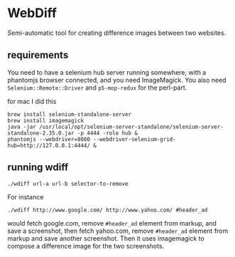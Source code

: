 # WebDiff

Semi-automatic tool for creating difference images between two websites.

## requirements

You need to have a selenium hub server running somewhere, with a phantomjs
browser connected, and you need ImageMagick. You also need
`Selenium::Remote::Driver` and `p5-mop-redux` for the perl-part.

for mac I did this

```
brew install selenium-standalone-server
brew install imagemagick
java -jar /usr/local/opt/selenium-server-standalone/selenium-server-standalone-2.35.0.jar -p 4444 -role hub &
phantomjs --webdriver=8080 --webdriver-selenium-grid-hub=http://127.0.0.1:4444/ &
```

## running wdiff

```
./wdiff url-a url-b selector-to-remove
```

For instance

```
./wdiff http://www.google.com/ http://www.yahoo.com/ #header_ad
```

would fetch google.com, remove `#header_ad` element from markup, and save
a screenshot, then fetch yahoo.com, remove `#header_ad` element from markup and
save another screenshot. Then it uses imagemagick to compose a difference image
for the two screenshots.
